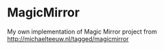# MagicMirror
My own implementation of Magic Mirror project from http://michaelteeuw.nl/tagged/magicmirror
